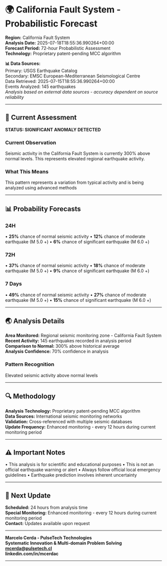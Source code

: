 # 🌍 California Fault System - Probabilistic Forecast

**Region:** California Fault System  
**Analysis Date:** 2025-07-18T18:55:36.990264+00:00  
**Forecast Period:** 72-hour Probabilistic Assessment  
**Technology:** Proprietary patent-pending MCC algorithm  

**📊 Data Sources:**  
Primary: USGS Earthquake Catalog  
Secondary: EMSC European-Mediterranean Seismological Centre  
Data Retrieved: 2025-07-15T18:55:36.990264+00:00  
Events Analyzed: 145 earthquakes  
*Analysis based on external data sources - accuracy dependent on source reliability*

---

## 🎯 Current Assessment

**STATUS: SIGNIFICANT ANOMALY DETECTED**

### Current Observation
Seismic activity in the California Fault System is currently 300% above normal levels. This represents elevated regional earthquake activity.

### What This Means
This pattern represents a variation from typical activity and is being analyzed using advanced methods

---

## 📊 Probability Forecasts

### 24H
• **25%** chance of normal seismic activity
• **12%** chance of moderate earthquake (M 5.0 +)
• **6%** chance of significant earthquake (M 6.0 +)

### 72H
• **37%** chance of normal seismic activity
• **18%** chance of moderate earthquake (M 5.0 +)
• **9%** chance of significant earthquake (M 6.0 +)

### 7 Days
• **49%** chance of normal seismic activity
• **27%** chance of moderate earthquake (M 5.0 +)
• **15%** chance of significant earthquake (M 6.0 +)

---

## 🌏 Analysis Details
**Area Monitored:** Regional seismic monitoring zone - California Fault System  
**Recent Activity:** 145 earthquakes recorded in analysis period  
**Comparison to Normal:** 300% above historical average  
**Analysis Confidence:** 70% confidence in analysis  

### Pattern Recognition
Elevated seismic activity above normal levels

---

## 🔍 Methodology
**Analysis Technology:** Proprietary patent-pending MCC algorithm  
**Data Sources:** International seismic monitoring networks  
**Validation:** Cross-referenced with multiple seismic databases  
**Update Frequency:** Enhanced monitoring - every 12 hours during current monitoring period  

---

## ⚠️ Important Notes
• This analysis is for scientific and educational purposes
• This is not an official earthquake warning or alert
• Always follow official local emergency guidelines
• Earthquake prediction involves inherent uncertainty

---

## 📅 Next Update
**Scheduled:** 24 hours from analysis time  
**Special Monitoring:** Enhanced monitoring - every 12 hours during current monitoring period  
**Contact:** Updates available upon request  

---

**Marcelo Cerda - PulseTech Technologies**  
**Systematic Innovation & Multi-domain Problem Solving**  
**mcerda@pulsetech.cl**  
**linkedin.com/in/mcerdac**

---
